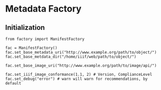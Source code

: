 Metadata Factory
================


Initialization
--------------

	from factory import ManifestFactory

	fac = ManifestFactory()
	fac.set_base_metadata_uri("http://www.example.org/path/to/object/")
	fac.set_base_metdata_dir("/home/iiif/web/path/to/object/")

	fac.set_base_image_uri("http://www.example.org/path/to/image/api/")

	fac.set_iiif_image_conformance(1.1, 2) # Version, ComplianceLevel
	fac.set_debug("error") # warn will warn for recommendations, by default






